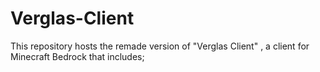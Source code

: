 # Verglas-Client
This repository hosts the remade version of "Verglas Client" , a client for Minecraft Bedrock that includes;

